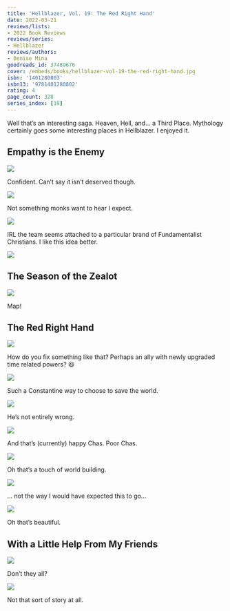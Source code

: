 ```yaml
---
title: 'Hellblazer, Vol. 19: The Red Right Hand'
date: 2022-03-21
reviews/lists:
- 2022 Book Reviews
reviews/series:
- Hellblazer
reviews/authors:
- Denise Mina
goodreads_id: 37489676
cover: /embeds/books/hellblazer-vol-19-the-red-right-hand.jpg
isbn: '1401280803'
isbn13: '9781401280802'
rating: 4
page_count: 328
series_index: [19]
---
```

Well that’s an interesting saga. Heaven, Hell, and… a Third Place. Mythology certainly goes some interesting places in Hellblazer. I enjoyed it. 

<!--more-->

## Empathy is the Enemy

![](/embeds/books/attachments/hellblazer-19-2bcf07.png)

Confident. Can’t say it isn’t deserved though. 

![](/embeds/books/attachments/hellblazer-19-90721c.png)

Not something monks want to hear I expect. 

![](/embeds/books/attachments/hellblazer-19-87114f.png)

IRL the team seems attached to a particular brand of Fundamentalist Christians. I like this idea better. 

![](/embeds/books/attachments/hellblazer-19-028946.png)

## The Season of the Zealot 

![](/embeds/books/attachments/hellblazer-19-a937ac.png)

Map!

## The Red Right Hand

![](/embeds/books/attachments/hellblazer-19-d73953.png)

How do you fix something like that? Perhaps an ally with newly upgraded time related powers? 😃

![](/embeds/books/attachments/hellblazer-19-ee524c.png)

Such a Constantine way to choose to save the world. 

![](/embeds/books/attachments/hellblazer-19-e67d5d.png)

He’s not entirely wrong. 

![](/embeds/books/attachments/hellblazer-19-a7b0a5.png)

And that’s (currently) happy Chas. Poor Chas. 

![](/embeds/books/attachments/hellblazer-19-bb6ee9.png)

Oh that’s a touch of world building. 

![](/embeds/books/attachments/hellblazer-19-15fde0.png)

… not the way I would have expected this to go…

![](/embeds/books/attachments/hellblazer-19-5397d8.png)

Oh that’s beautiful. 

## With a Little Help From My Friends

![](/embeds/books/attachments/hellblazer-19-572d2f.png)

Don’t they all?

![](/embeds/books/attachments/hellblazer-19-db948d.png)

Not that sort of story at all.